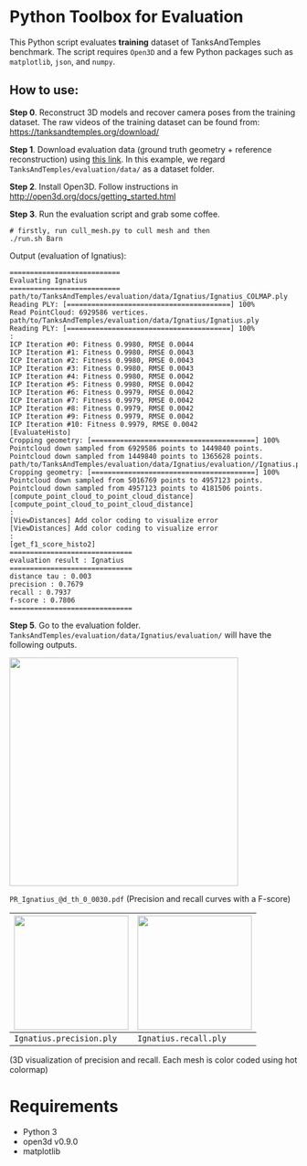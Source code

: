 # Python Toolbox for Evaluation

This Python script evaluates **training** dataset of TanksAndTemples benchmark.
The script requires ``Open3D`` and a few Python packages such as ``matplotlib``, ``json``, and ``numpy``.

## How to use:
**Step 0**. Reconstruct 3D models and recover camera poses from the training dataset.
The raw videos of the training dataset can be found from:
https://tanksandtemples.org/download/

**Step 1**. Download evaluation data (ground truth geometry + reference reconstruction) using
[this link](https://drive.google.com/open?id=1UoKPiUUsKa0AVHFOrnMRhc5hFngjkE-t). In this example, we regard ``TanksAndTemples/evaluation/data/`` as a dataset folder.

**Step 2**. Install Open3D. Follow instructions in http://open3d.org/docs/getting_started.html

**Step 3**. Run the evaluation script and grab some coffee.
```
# firstly, run cull_mesh.py to cull mesh and then 
./run.sh Barn
```
Output (evaluation of Ignatius):
```
===========================
Evaluating Ignatius
===========================
path/to/TanksAndTemples/evaluation/data/Ignatius/Ignatius_COLMAP.ply
Reading PLY: [========================================] 100%
Read PointCloud: 6929586 vertices.
path/to/TanksAndTemples/evaluation/data/Ignatius/Ignatius.ply
Reading PLY: [========================================] 100%
:
ICP Iteration #0: Fitness 0.9980, RMSE 0.0044
ICP Iteration #1: Fitness 0.9980, RMSE 0.0043
ICP Iteration #2: Fitness 0.9980, RMSE 0.0043
ICP Iteration #3: Fitness 0.9980, RMSE 0.0043
ICP Iteration #4: Fitness 0.9980, RMSE 0.0042
ICP Iteration #5: Fitness 0.9980, RMSE 0.0042
ICP Iteration #6: Fitness 0.9979, RMSE 0.0042
ICP Iteration #7: Fitness 0.9979, RMSE 0.0042
ICP Iteration #8: Fitness 0.9979, RMSE 0.0042
ICP Iteration #9: Fitness 0.9979, RMSE 0.0042
ICP Iteration #10: Fitness 0.9979, RMSE 0.0042
[EvaluateHisto]
Cropping geometry: [========================================] 100%
Pointcloud down sampled from 6929586 points to 1449840 points.
Pointcloud down sampled from 1449840 points to 1365628 points.
path/to/TanksAndTemples/evaluation/data/Ignatius/evaluation//Ignatius.precision.ply
Cropping geometry: [========================================] 100%
Pointcloud down sampled from 5016769 points to 4957123 points.
Pointcloud down sampled from 4957123 points to 4181506 points.
[compute_point_cloud_to_point_cloud_distance]
[compute_point_cloud_to_point_cloud_distance]
:
[ViewDistances] Add color coding to visualize error
[ViewDistances] Add color coding to visualize error
:
[get_f1_score_histo2]
==============================
evaluation result : Ignatius
==============================
distance tau : 0.003
precision : 0.7679
recall : 0.7937
f-score : 0.7806
==============================
```

**Step 5**. Go to the evaluation folder. ``TanksAndTemples/evaluation/data/Ignatius/evaluation/`` will have the following outputs.

<img src="images/f-score.jpg" width="400">

``PR_Ignatius_@d_th_0_0030.pdf`` (Precision and recall curves with a F-score)

| <img src="images/precision.jpg" width="200"> | <img src="images/recall.jpg" width="200"> |
|--|--|
| ``Ignatius.precision.ply``  | ``Ignatius.recall.ply`` |

(3D visualization of precision and recall. Each mesh is color coded using hot colormap)

# Requirements

- Python 3
- open3d v0.9.0
- matplotlib
